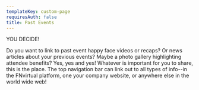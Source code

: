 ```yaml
---
templateKey: custom-page
requiresAuth: false
title: Past Events
---
```

YOU DECIDE!

Do you want to link to past event happy face videos or recaps? Or news articles about your previous events? Maybe a photo gallery highlighting attendee benefits? Yes, yes and yes! Whatever is important for you to share, this is the place. The top navigation bar can link out to all types of info--in the FNvirtual platform, one your company website, or anywhere else in the world wide web!